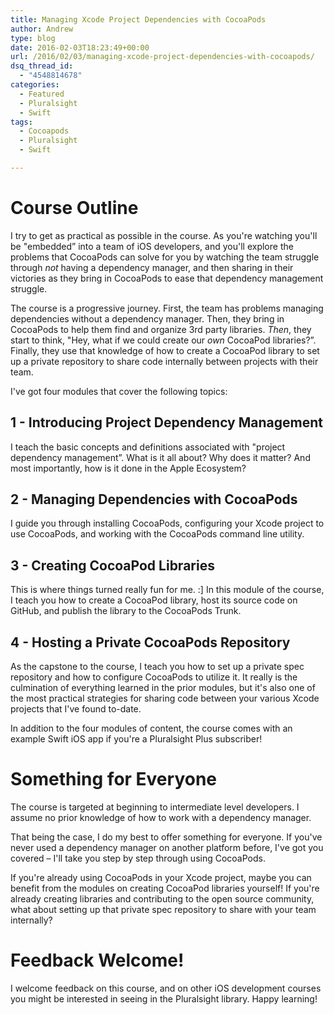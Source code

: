 ```yaml
---
title: Managing Xcode Project Dependencies with CocoaPods
author: Andrew
type: blog
date: 2016-02-03T18:23:49+00:00
url: /2016/02/03/managing-xcode-project-dependencies-with-cocoapods/
dsq_thread_id:
  - "4548814678"
categories:
  - Featured
  - Pluralsight
  - Swift
tags:
  - Cocoapods
  - Pluralsight
  - Swift

---
```


# Course Outline

I try to get as practical as possible in the course. As you're watching you'll be "embedded&#8221; into a team of iOS developers, and you'll explore the problems that CocoaPods can solve for you by watching the team struggle through _not_ having a dependency manager, and then sharing in their victories as they bring in CocoaPods to ease that dependency management struggle.

The course is a progressive journey. First, the team has problems managing dependencies without a dependency manager. Then, they bring in CocoaPods to help them find and organize 3rd party libraries. _Then_, they start to think, "Hey, what if we could create our _own_ CocoaPod libraries?&#8221;. Finally, they use that knowledge of how to create a CocoaPod library to set up a private repository to share code internally between projects with their team.

I've got four modules that cover the following topics:

## 1 - Introducing Project Dependency Management
I teach the basic concepts and definitions associated with "project dependency management&#8221;. What is it all about? Why does it matter? And most importantly, how is it done in the Apple Ecosystem?

## 2 - Managing Dependencies with CocoaPods 
I guide you through installing CocoaPods, configuring your Xcode project to use CocoaPods, and working with the CocoaPods command line utility.

## 3 - Creating CocoaPod Libraries 
This is where things turned really fun for me. :] In this module of the course, I teach you how to create a CocoaPod library, host its source code on GitHub, and publish the library to the CocoaPods Trunk.

## 4 - Hosting a Private CocoaPods Repository
As the capstone to the course, I teach you how to set up a private spec repository and how to configure CocoaPods to utilize it. It really is the culmination of everything learned in the prior modules, but it's also one of the most practical strategies for sharing code between your various Xcode projects that I've found to-date.

In addition to the four modules of content, the course comes with an example Swift iOS app if you're a Pluralsight Plus subscriber!

# Something for Everyone

The course is targeted at beginning to intermediate level developers. I assume no prior knowledge of how to work with a dependency manager.

That being the case, I do my best to offer something for everyone. If you've never used a dependency manager on another platform before, I've got you covered – I'll take you step by step through using CocoaPods.

If you're already using CocoaPods in your Xcode project, maybe you can benefit from the modules on creating CocoaPod libraries yourself! If you're already creating libraries and contributing to the open source community, what about setting up that private spec repository to share with your team internally?

# Feedback Welcome!

I welcome feedback on this course, and on other iOS development courses you might be interested in seeing in the Pluralsight library. Happy learning!

 [1]: https://www.pluralsight.com/courses/cocoapods-xcode-project-dependencies
 [2]: https://app.pluralsight.com/a/subscribe/step1?isTrial=true&sku=IND-M-PLUS&v=a